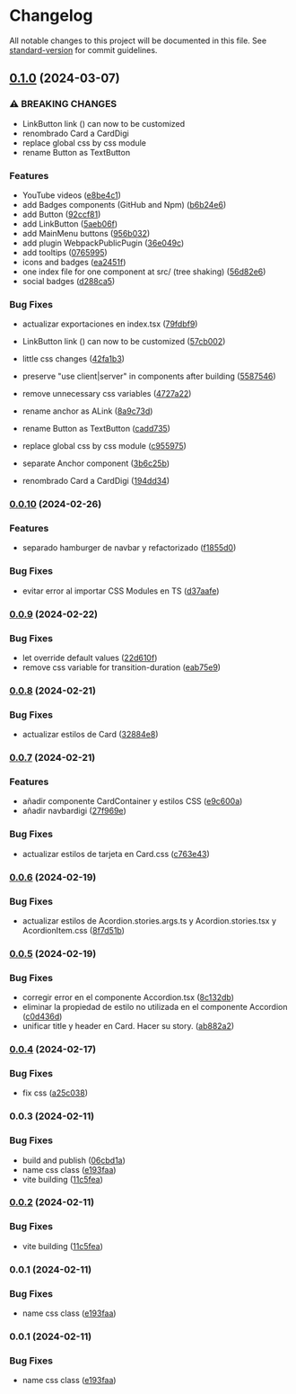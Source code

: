 # Changelog

All notable changes to this project will be documented in this file. See [standard-version](https://github.com/conventional-changelog/standard-version) for commit guidelines.

## [0.1.0](https://github.com/ByDSA/daukit/compare/v0.0.10...v0.1.0) (2024-03-07)


### ⚠ BREAKING CHANGES

* LinkButton link (<a>) can now to be customized
* renombrado Card a CardDigi
* replace global css by css module
* rename Button as TextButton

### Features

*  YouTube videos ([e8be4c1](https://github.com/ByDSA/daukit/commit/e8be4c1e71f9fe08a67749c0176df49bf2ab5633))
* add Badges components (GitHub and Npm) ([b6b24e6](https://github.com/ByDSA/daukit/commit/b6b24e63cd51e10d44e6c979800c5b5b0110686c))
* add Button ([92ccf81](https://github.com/ByDSA/daukit/commit/92ccf813d684f71037032c1f6f5afec224806762))
* add LinkButton ([5aeb06f](https://github.com/ByDSA/daukit/commit/5aeb06f5138269fba31d7ceb1006c757bf62be6e))
* add MainMenu buttons ([956b032](https://github.com/ByDSA/daukit/commit/956b0324ce2769092f909be08ec604fc4287d11d))
* add plugin WebpackPublicPugin ([36e049c](https://github.com/ByDSA/daukit/commit/36e049cde150a83ffda3e041dbce019a1625d3d2))
* add tooltips ([0765995](https://github.com/ByDSA/daukit/commit/0765995967c0053f7d5151c4cf3f9fdfb2651d09))
* icons and badges ([ea2451f](https://github.com/ByDSA/daukit/commit/ea2451f61164b8ee2456d5c35ca4d47dc9904d03))
* one index file for one component at src/ (tree shaking) ([56d82e6](https://github.com/ByDSA/daukit/commit/56d82e657dd029a22aa316805bdb2ae0629c265c))
* social badges ([d288ca5](https://github.com/ByDSA/daukit/commit/d288ca5ef5631ac3cc8d40a4f71ab59aa4c36b5e))


### Bug Fixes

* actualizar exportaciones en index.tsx ([79fdbf9](https://github.com/ByDSA/daukit/commit/79fdbf9ff409445affeaf9a2401090d6e0719491))
* LinkButton link (<a>) can now to be customized ([57cb002](https://github.com/ByDSA/daukit/commit/57cb00209b79147ef2b687729a56d80851390f8f))
* little css changes ([42fa1b3](https://github.com/ByDSA/daukit/commit/42fa1b3116d0d978a73bc5df31bf5fbbe93c5582))
* preserve "use client|server" in components after building ([5587546](https://github.com/ByDSA/daukit/commit/558754635df678d8bd9eab8a031f8fa33a9eb728))
* remove unnecessary css variables ([4727a22](https://github.com/ByDSA/daukit/commit/4727a225890df99a21386c4ae94a67488dd358dd))
* rename anchor as ALink ([8a9c73d](https://github.com/ByDSA/daukit/commit/8a9c73d7940c7da454d97f5b624eae55e75349a9))
* rename Button as TextButton ([cadd735](https://github.com/ByDSA/daukit/commit/cadd735ca69d39edc061ab58d504fd5ac15417ec))
* replace global css by css module ([c955975](https://github.com/ByDSA/daukit/commit/c955975d859007b3708024c23b15400e60bbf485))
* separate Anchor component ([3b6c25b](https://github.com/ByDSA/daukit/commit/3b6c25b213505751c2f83ec0f7f1cf98ce6a5cac))


* renombrado Card a CardDigi ([194dd34](https://github.com/ByDSA/daukit/commit/194dd34dc434e729882121dde31e94c097fad475))

### [0.0.10](https://github.com/ByDSA/daukit/compare/v0.0.9...v0.0.10) (2024-02-26)


### Features

* separado hamburger de navbar y refactorizado ([f1855d0](https://github.com/ByDSA/daukit/commit/f1855d0cd2d58e080ddbe3dd377fafae83fc1783))


### Bug Fixes

* evitar error al importar CSS Modules en TS ([d37aafe](https://github.com/ByDSA/daukit/commit/d37aafea71187966574fe0169d837125ac2ce555))

### [0.0.9](https://github.com/ByDSA/daukit/compare/v0.0.8...v0.0.9) (2024-02-22)


### Bug Fixes

* let override default values ([22d610f](https://github.com/ByDSA/daukit/commit/22d610fada7e48b29ee072a3c132b6be43259ca0))
* remove css variable for transition-duration ([eab75e9](https://github.com/ByDSA/daukit/commit/eab75e97ee371af3d47b7fbb8480b1ec6064f1e3))

### [0.0.8](https://github.com/ByDSA/daukit/compare/v0.0.7...v0.0.8) (2024-02-21)


### Bug Fixes

* actualizar estilos de Card ([32884e8](https://github.com/ByDSA/daukit/commit/32884e81483e880231bb3104b75ec23c556ebb7c))

### [0.0.7](https://github.com/ByDSA/daukit/compare/v0.0.6...v0.0.7) (2024-02-21)


### Features

* añadir componente CardContainer y estilos CSS ([e9c600a](https://github.com/ByDSA/daukit/commit/e9c600a41a1ef21c122861e62c466506ec00778c))
* añadir navbardigi ([27f969e](https://github.com/ByDSA/daukit/commit/27f969e3ce158bd85167160c56ae66883420e167))


### Bug Fixes

* actualizar estilos de tarjeta en Card.css ([c763e43](https://github.com/ByDSA/daukit/commit/c763e4353daec7a2d374fd4e9b7c4f2e631c5599))

### [0.0.6](https://github.com/ByDSA/daukit/compare/v0.0.5...v0.0.6) (2024-02-19)


### Bug Fixes

* actualizar estilos de Acordion.stories.args.ts y Acordion.stories.tsx y AcordionItem.css ([8f7d51b](https://github.com/ByDSA/daukit/commit/8f7d51bd5329fb93a15b330e110f97cc9fea244b))

### [0.0.5](https://github.com/ByDSA/daukit/compare/v0.0.4...v0.0.5) (2024-02-19)


### Bug Fixes

* corregir error en el componente Accordion.tsx ([8c132db](https://github.com/ByDSA/daukit/commit/8c132dba72537e86f19645f95805b0a0a9cac2fe))
* eliminar la propiedad de estilo no utilizada en el componente Accordion ([c0d436d](https://github.com/ByDSA/daukit/commit/c0d436d97ec7e0a8b9b8a45111ee72f463589cdc))
* unificar title y header en Card. Hacer su story. ([ab882a2](https://github.com/ByDSA/daukit/commit/ab882a296402e4c02718599effc5396b4bb8e21d))

### [0.0.4](https://github.com/ByDSA/daukit/compare/v0.0.3...v0.0.4) (2024-02-17)


### Bug Fixes

* fix css ([a25c038](https://github.com/ByDSA/daukit/commit/a25c0383e5580dcdf442ac069af3cf31ec2e656b))

### 0.0.3 (2024-02-11)


### Bug Fixes

* build and publish ([06cbd1a](https://github.com/ByDSA/daukit/commit/06cbd1a6ad1e1193f54ba51484ac97ba651ba212))
* name css class ([e193faa](https://github.com/ByDSA/daukit/commit/e193faa767374ca8042b89d16a02f60f9931ccdc))
* vite building ([11c5fea](https://github.com/ByDSA/daukit/commit/11c5fea48bf090778f32371781ea9e78eca2c144))

### [0.0.2](https://github.com/ByDSA/daukit/compare/v0.0.1...v0.0.2) (2024-02-11)


### Bug Fixes

* vite building ([11c5fea](https://github.com/ByDSA/daukit/commit/11c5fea48bf090778f32371781ea9e78eca2c144))

### 0.0.1 (2024-02-11)


### Bug Fixes

* name css class ([e193faa](https://github.com/ByDSA/daukit/commit/e193faa767374ca8042b89d16a02f60f9931ccdc))

### 0.0.1 (2024-02-11)


### Bug Fixes

* name css class ([e193faa](https://github.com/ByDSA/daukit/commit/e193faa767374ca8042b89d16a02f60f9931ccdc))
